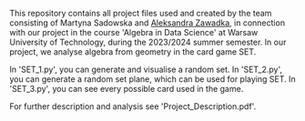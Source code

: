 This repository contains all project files used and created by the team consisting of Martyna Sadowska and [Aleksandra Zawadka](https://github.com/Ola-zaw), in connection with our project in the course 'Algebra in Data Science' at Warsaw University of Technology, during the 2023/2024 summer semester.
In our project, we analyse algebra from geometry in the card game SET.

In 'SET_1.py', you can generate and visualise a random set. In 'SET_2.py', you can generate a random set plane, which can be used for playing SET. In 'SET_3.py', you can see every possible card used in the game.

For further description and analysis see 'Project_Description.pdf'.
